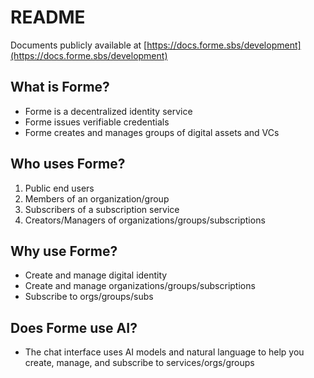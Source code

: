 # README

Documents publicly available at [https://docs.forme.sbs/development](https://docs.forme.sbs/development)



## What is Forme?

* Forme is a decentralized identity service
* Forme issues verifiable credentials&#x20;
* Forme creates and manages groups of digital assets and VCs

## Who uses Forme?

1. Public end users
2. Members of an organization/group
3. Subscribers of a subscription service
4. Creators/Managers of organizations/groups/subscriptions

## Why use Forme?

* Create and manage digital identity
* Create and manage organizations/groups/subscriptions
* Subscribe to orgs/groups/subs

## Does Forme use AI?

* The chat interface uses AI models and natural language to help you create, manage, and subscribe to services/orgs/groups

